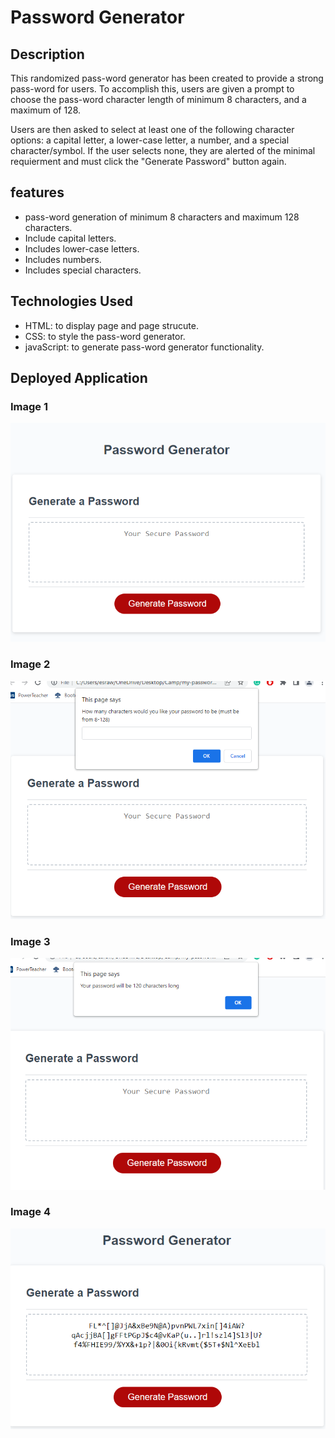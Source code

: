 # Password Generator

## Description
This randomized pass-word generator has been created to provide a strong pass-word for users. To accomplish this, users are given a prompt to choose the pass-word character length of minimum 8 characters, and a maximum of 128.

Users are then asked to select at least one of the following character options: a capital letter, a lower-case letter, a number, and a special character/symbol. If the user selects none, they are alerted of the minimal requierment and must click the "Generate Password" button again.
## features
- pass-word generation of minimum 8 characters and maximum 128 characters.
- Include capital letters.
- Includes lower-case letters.
- Includes numbers.
- Includes special characters.
## Technologies Used
- HTML: to display page and page strucute.
- CSS: to style the pass-word generator.
- javaScript: to generate pass-word generator functionality.

## Deployed Application

### Image 1
![Alt text](assets/images/image1.png "Final Look")
### Image 2
![Alt text](assets/images/image2.png "Final Look")
### Image 3
![Alt text](assets/images/image3.png "Final Look")
### Image 4
![Alt text](assets/images/image4.png "Final Look")

